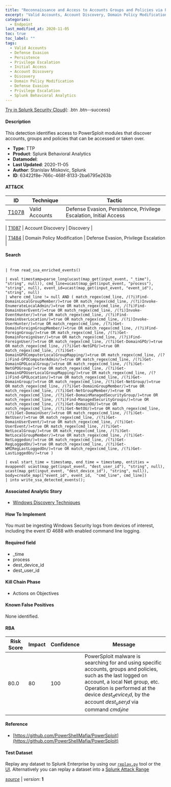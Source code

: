 ```yaml
---
title: "Reconnaissance and Access to Accounts Groups and Policies via PowerSploit modules"
excerpt: "Valid Accounts, Account Discovery, Domain Policy Modification"
categories:
  - Endpoint
last_modified_at: 2020-11-05
toc: true
toc_label: ""
tags:
  - Valid Accounts
  - Defense Evasion
  - Persistence
  - Privilege Escalation
  - Initial Access
  - Account Discovery
  - Discovery
  - Domain Policy Modification
  - Defense Evasion
  - Privilege Escalation
  - Splunk Behavioral Analytics
---
```




[Try in Splunk Security Cloud](https://www.splunk.com/en_us/cyber-security.html){: .btn .btn--success}

#### Description

This detection identifies access to PowerSploit modules that discover accounts, groups and policies that can be accessed or taken over.

- **Type**: TTP
- **Product**: Splunk Behavioral Analytics
- **Datamodel**: 
- **Last Updated**: 2020-11-05
- **Author**: Stanislav Miskovic, Splunk
- **ID**: 63422f8e-766c-468f-8133-2ba6795e263b


#### ATT&CK

| ID          | Technique   | Tactic         |
| ----------- | ----------- |--------------- |
| [T1078](https://attack.mitre.org/techniques/T1078/) | Valid Accounts | Defense Evasion, Persistence, Privilege Escalation, Initial Access |



| [T1087](https://attack.mitre.org/techniques/T1087/) | Account Discovery | Discovery |



| [T1484](https://attack.mitre.org/techniques/T1484/) | Domain Policy Modification | Defense Evasion, Privilege Escalation |





#### Search

```

| from read_ssa_enriched_events()

| eval timestamp=parse_long(ucast(map_get(input_event, "_time"), "string", null)), cmd_line=ucast(map_get(input_event, "process"), "string", null), event_id=ucast(map_get(input_event, "event_id"), "string", null) 
| where cmd_line != null AND ( match_regex(cmd_line, /(?i)Find-DomainLocalGroupMember/)=true OR match_regex(cmd_line, /(?i)Invoke-EnumerateLocalAdmin/)=true OR match_regex(cmd_line, /(?i)Find-DomainUserEvent/)=true OR match_regex(cmd_line, /(?i)Invoke-EventHunter/)=true OR match_regex(cmd_line, /(?i)Find-DomainUserLocation/)=true OR match_regex(cmd_line, /(?i)Invoke-UserHunter/)=true OR match_regex(cmd_line, /(?i)Get-DomainForeignGroupMember/)=true OR match_regex(cmd_line, /(?i)Find-ForeignGroup/)=true OR match_regex(cmd_line, /(?i)Get-DomainForeignUser/)=true OR match_regex(cmd_line, /(?i)Find-ForeignUser/)=true OR match_regex(cmd_line, /(?i)Get-DomainGPO/)=true OR match_regex(cmd_line, /(?i)Get-NetGPO/)=true OR match_regex(cmd_line, /(?i)Get-DomainGPOComputerLocalGroupMapping/)=true OR match_regex(cmd_line, /(?i)Find-GPOComputerAdmin/)=true OR match_regex(cmd_line, /(?i)Get-DomainGPOLocalGroup/)=true OR match_regex(cmd_line, /(?i)Get-NetGPOGroup/)=true OR match_regex(cmd_line, /(?i)Get-DomainGPOUserLocalGroupMapping/)=true OR match_regex(cmd_line, /(?i)Find-GPOLocation/)=true OR match_regex(cmd_line, /(?i)Get-DomainGroup/)=true OR match_regex(cmd_line, /(?i)Get-NetGroup/)=true OR match_regex(cmd_line, /(?i)Get-DomainGroupMember/)=true OR match_regex(cmd_line, /(?i)Get-NetGroupMember/)=true OR match_regex(cmd_line, /(?i)Get-DomainManagedSecurityGroup/)=true OR match_regex(cmd_line, /(?i)Find-ManagedSecurityGroups/)=true OR match_regex(cmd_line, /(?i)Get-DomainOU/)=true OR match_regex(cmd_line, /(?i)Get-NetOU/)=true OR match_regex(cmd_line, /(?i)Get-DomainUser/)=true OR match_regex(cmd_line, /(?i)Get-NetUser/)=true OR match_regex(cmd_line, /(?i)Get-DomainUserEvent/)=true OR match_regex(cmd_line, /(?i)Get-UserEvent/)=true OR match_regex(cmd_line, /(?i)Get-NetLocalGroup/)=true OR match_regex(cmd_line, /(?i)Get-NetLocalGroupMember/)=true OR match_regex(cmd_line, /(?i)Get-NetLoggedon/)=true OR match_regex(cmd_line, /(?i)Get-RegLoggedOn/)=true OR match_regex(cmd_line, /(?i)Get-WMIRegLastLoggedOn/)=true OR match_regex(cmd_line, /(?i)Get-LastLoggedOn/)=true )

| eval start_time = timestamp, end_time = timestamp, entities = mvappend( ucast(map_get(input_event, "dest_user_id"), "string", null), ucast(map_get(input_event, "dest_device_id"), "string", null)), body=create_map(["event_id", event_id,  "cmd_line", cmd_line]) 
| into write_ssa_detected_events();
```

#### Associated Analytic Story
* [Windows Discovery Techniques](/stories/windows_discovery_techniques)


#### How To Implement
You must be ingesting Windows Security logs from devices of interest, including the event ID 4688 with enabled command line logging.

#### Required field
* _time
* process
* dest_device_id
* dest_user_id


#### Kill Chain Phase
* Actions on Objectives


#### Known False Positives
None identified.


#### RBA

| Risk Score  | Impact      | Confidence   | Message      |
| ----------- | ----------- |--------------|--------------|
| 80.0 | 80 | 100 | PowerSploit malware is searching for and using specific accounts, groups and policies, such as the last logged on account, a local Net group, etc. Operation is performed at the device $dest_device_id$, by the account $dest_user_id$ via command $cmd_line$ |




#### Reference

* [https://github.com/PowerShellMafia/PowerSploit](https://github.com/PowerShellMafia/PowerSploit)



#### Test Dataset
Replay any dataset to Splunk Enterprise by using our [`replay.py`](https://github.com/splunk/attack_data#using-replaypy) tool or the [UI](https://github.com/splunk/attack_data#using-ui).
Alternatively you can replay a dataset into a [Splunk Attack Range](https://github.com/splunk/attack_range#replay-dumps-into-attack-range-splunk-server)



[*source*](https://github.com/splunk/security_content/tree/develop/detections/endpoint/reconnaissance_and_access_to_accounts_groups_and_policies_via_powersploit_modules.yml) \| *version*: **1**